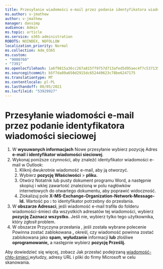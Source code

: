 ```yaml
---
title: Przesyłanie wiadomości e-mail przez podanie identyfikatora wiadomości sieciowej
ms.author: v-jmathew
author: v-jmathew
manager: dansimp
audience: Admin
ms.topic: article
ms.service: o365-administration
ROBOTS: NOINDEX, NOFOLLOW
localization_priority: Normal
ms.collection: Adm_O365
ms.custom:
- "9000760"
- "7391"
ms.openlocfilehash: 1a6f9815a36cc267a815ff9757d713afed5d95aec4f7c537135c88cadf26cc51
ms.sourcegitcommit: b5f7da89a650d2915dc652449623c78be6247175
ms.translationtype: MT
ms.contentlocale: pl-PL
ms.lasthandoff: 08/05/2021
ms.locfileid: "53929927"
---
```

# <a name="submit-an-email-message-by-providing-the-network-message-id"></a>Przesyłanie wiadomości e-mail przez podanie identyfikatora wiadomości sieciowej

1. W **wysuwanych informacjach** Nowe przesyłanie wybierz pozycję Adres **e-mail** **i identyfikator wiadomości sieciowej**.
2. Wykonaj poniższe czynności, aby znaleźć identyfikator wiadomości e-mail w Outlook:
    1. Kliknij dwukrotnie wiadomość e-mail, aby ją otworzyć.
    1. Wybierz **pozycję Właściwości**  >  **pliku.**
    1. Otwórz Notatnik lub pusty dokument programu Word, a następnie skopiuj  i wklej zawartość znalezioną w polu nagłówków internetowych do otwartego dokumentu, aby poprawić widoczność.
    1. Zlokalizuj pole **X-MS-Exchange-Organization-Network-Message-Id.** Wartość po **:** to identyfikator potrzebny do przesłania.
3. W **obszarze Adresaci**, jeśli wiadomość e-mail trafiła do folderu wiadomości-śmieci dla wszystkich adresatów tej wiadomości, wybierz **pozycję Zaznacz wszystko.** Jeśli nie, wybierz tylko tego użytkownika, który zgłosił problem.
4. W obszarze Przyczyna przesłania , jeśli została wybrane polecenie Powinna zostać zablokowana **,** określ, czy wiadomość powinna zostać zablokowana jako **spam,** **wyłudzanie** informacji **lub** złośliwe **oprogramowanie,** a następnie wybierz **pozycję Prześlij.**

Aby dowiedzieć się więcej, zobacz Jak przesłać podejrzaną [wiadomość-chło-śmieci,](https://go.microsoft.com/fwlink/?linkid=2101479)wyłudzy, adresy URL i pliki do firmy Microsoft w celu skanowania.
